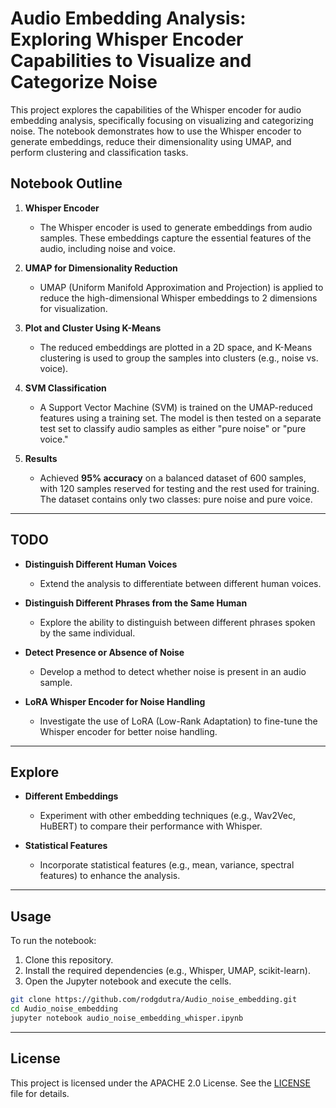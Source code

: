 # Audio Embedding Analysis: Exploring Whisper Encoder Capabilities to Visualize and Categorize Noise

This project explores the capabilities of the Whisper encoder for audio embedding analysis, specifically focusing on visualizing and categorizing noise. The notebook demonstrates how to use the Whisper encoder to generate embeddings, reduce their dimensionality using UMAP, and perform clustering and classification tasks.

## Notebook Outline

1. **Whisper Encoder**  
   - The Whisper encoder is used to generate embeddings from audio samples. These embeddings capture the essential features of the audio, including noise and voice.

2. **UMAP for Dimensionality Reduction**  
   - UMAP (Uniform Manifold Approximation and Projection) is applied to reduce the high-dimensional Whisper embeddings to 2 dimensions for visualization.

3. **Plot and Cluster Using K-Means**  
   - The reduced embeddings are plotted in a 2D space, and K-Means clustering is used to group the samples into clusters (e.g., noise vs. voice).

4. **SVM Classification**  
   - A Support Vector Machine (SVM) is trained on the UMAP-reduced features using a training set. The model is then tested on a separate test set to classify audio samples as either "pure noise" or "pure voice."

5. **Results**  
   - Achieved **95% accuracy** on a balanced dataset of 600 samples, with 120 samples reserved for testing and the rest used for training. The dataset contains only two classes: pure noise and pure voice.

---

## TODO

- **Distinguish Different Human Voices**  
  - Extend the analysis to differentiate between different human voices.

- **Distinguish Different Phrases from the Same Human**  
  - Explore the ability to distinguish between different phrases spoken by the same individual.

- **Detect Presence or Absence of Noise**  
  - Develop a method to detect whether noise is present in an audio sample.

- **LoRA Whisper Encoder for Noise Handling**  
  - Investigate the use of LoRA (Low-Rank Adaptation) to fine-tune the Whisper encoder for better noise handling.

---

## Explore

- **Different Embeddings**  
  - Experiment with other embedding techniques (e.g., Wav2Vec, HuBERT) to compare their performance with Whisper.

- **Statistical Features**  
  - Incorporate statistical features (e.g., mean, variance, spectral features) to enhance the analysis.

---

## Usage

To run the notebook:
1. Clone this repository.
2. Install the required dependencies (e.g., Whisper, UMAP, scikit-learn).
3. Open the Jupyter notebook and execute the cells.

```bash
git clone https://github.com/rodgdutra/Audio_noise_embedding.git
cd Audio_noise_embedding
jupyter notebook audio_noise_embedding_whisper.ipynb
```

---

## License

This project is licensed under the APACHE 2.0 License. See the [LICENSE](LICENSE) file for details.
